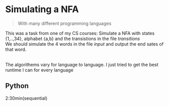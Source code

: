 # Simulating a NFA 
> With many different programming languages

This was a task from one of my CS courses:
Simulate a NFA with states {1,..,34}, alphabet {a,b} and the transistions in the file *transitions* <br />
We should simulate the 4 words in the file *input* and output the end sates of that word. <br /><br />

The algorithems vary for language to language. I just tried to get the best runtime I can for every language

## Python
2:30min(sequential)